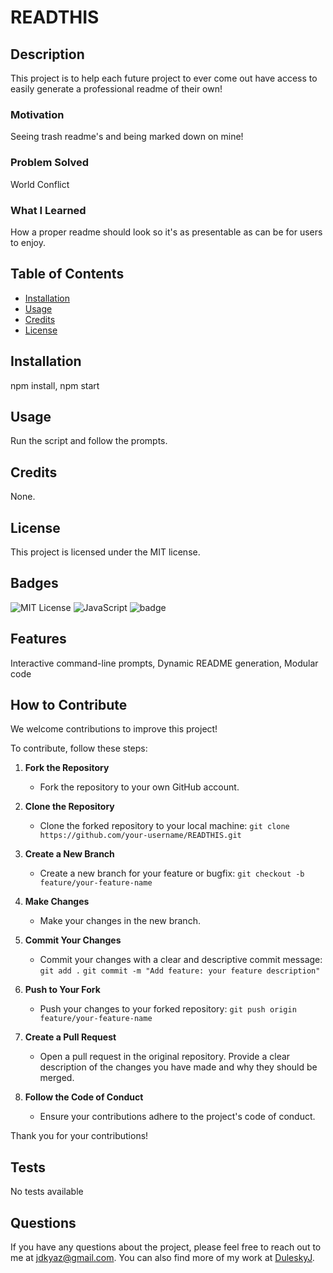 # READTHIS

## Description
This project is to help each future project to ever come out have access to easily generate a professional readme of their own!

### Motivation
Seeing trash readme's and being marked down on mine!

### Problem Solved
World Conflict

### What I Learned
How a proper readme should look so it's as presentable as can be for users to enjoy.

## Table of Contents
- [Installation](#installation)
- [Usage](#usage)
- [Credits](#credits)
- [License](#license)

## Installation
npm install, npm start

## Usage
 Run the script and follow the prompts.

## Credits
None.

## License
This project is licensed under the MIT license.

## Badges
![MIT License](https://img.shields.io/badge/License-MIT-yellow.svg) ![JavaScript](https://img.shields.io/badge/language-JavaScript-blue.svg) ![badge](https://img.shields.io/badge/license-MIT-green)

## Features
 Interactive command-line prompts, Dynamic README generation, Modular code

## How to Contribute

We welcome contributions to improve this project!

To contribute, follow these steps:

1. **Fork the Repository**
   - Fork the repository to your own GitHub account.

2. **Clone the Repository**
   - Clone the forked repository to your local machine:
     `git clone https://github.com/your-username/READTHIS.git`

3. **Create a New Branch**
   - Create a new branch for your feature or bugfix:
     `git checkout -b feature/your-feature-name`

4. **Make Changes**
   - Make your changes in the new branch.

5. **Commit Your Changes**
   - Commit your changes with a clear and descriptive commit message:
     `git add .`
     `git commit -m "Add feature: your feature description"`

6. **Push to Your Fork**
   - Push your changes to your forked repository:
     `git push origin feature/your-feature-name`

7. **Create a Pull Request**
   - Open a pull request in the original repository. Provide a clear description of the changes you have made and why they should be merged.

8. **Follow the Code of Conduct**
   - Ensure your contributions adhere to the project's code of conduct.

Thank you for your contributions!

## Tests
No tests available

## Questions
If you have any questions about the project, please feel free to reach out to me at [jdkyaz@gmail.com](mailto:jdkyaz@gmail.com). You can also find more of my work at [DuleskyJ](https://github.com/DuleskyJ).
  